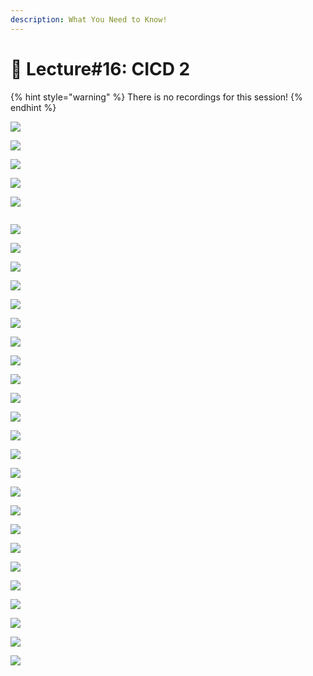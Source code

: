 ```yaml
---
description: What You Need to Know!
---
```


# 🙏 Lecture#16: CICD 2

{% hint style="warning" %}
There is no recordings for this session!
{% endhint %}



![](<../.gitbook/assets/image (571).png>)

![](<../.gitbook/assets/image (572).png>)

![](<../.gitbook/assets/image (573).png>)

![](<../.gitbook/assets/image (575).png>)

![](<../.gitbook/assets/image (576).png>)

<img src="../.gitbook/assets/image (577).png" alt="" data-size="original">

![](<../.gitbook/assets/image (578).png>)

![](<../.gitbook/assets/image (579).png>)

![](<../.gitbook/assets/image (580).png>)

![](<../.gitbook/assets/image (581).png>)

![](<../.gitbook/assets/image (582).png>)

![](<../.gitbook/assets/image (583).png>)

![](<../.gitbook/assets/image (585).png>)

![](<../.gitbook/assets/image (586).png>)

![](<../.gitbook/assets/image (587).png>)

![](<../.gitbook/assets/image (588).png>)

![](<../.gitbook/assets/image (589).png>)

![](<../.gitbook/assets/image (590).png>)

![](<../.gitbook/assets/image (591).png>)

![](<../.gitbook/assets/image (592).png>)

![](<../.gitbook/assets/image (593).png>)

![](<../.gitbook/assets/image (594).png>)

![](<../.gitbook/assets/image (595).png>)

![](<../.gitbook/assets/image (596).png>)

![](<../.gitbook/assets/image (597).png>)

![](<../.gitbook/assets/image (598).png>)

![](<../.gitbook/assets/image (599).png>)

![](<../.gitbook/assets/image (600).png>)

![](<../.gitbook/assets/image (601).png>)

![](<../.gitbook/assets/image (602).png>)
